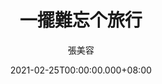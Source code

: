 ---
issue: 417
title: 一擺難忘个旅行
author: 張美容
language: 海陸
date: 2021-02-25T00:00:00.000+08:00
topic: 抒懷
difficulty: 2
wikidata: Q131449220
wikidata_link: https://www.wikidata.org/wiki/Q131449220
---